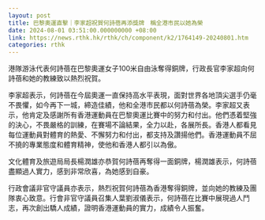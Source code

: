 ```yaml
---
layout: post
title: 巴黎奧運直擊｜李家超祝賀何詩蓓再添獎牌　稱全港市民以她為榮
date: 2024-08-01 03:51:00.000000000 +08:00
link: https://news.rthk.hk/rthk/ch/component/k2/1764149-20240801.htm
categories: rthk
---
```


港隊游泳代表何詩蓓在巴黎奧運女子100米自由泳奪得銅牌，行政長官李家超向何詩蓓和她的教練致以熱烈祝賀。

李家超表示，何詩蓓在今屆奧運一直保持高水平表現，面對世界各地頂尖選手仍毫不畏懼，如今再下一城，締造佳績，他和全港市民都以何詩蓓為榮。李家超又表示，他肯定及感謝所有香港運動員在巴黎奧運比賽中的努力和付出。他們憑着堅強的決心，不畏嚴格的訓練，在賽場不論結果，全力以赴，各展所長。香港人都看見每位運動員對體育的熱愛、不懈努力和付出，都支持及讚揚他們。香港運動員不屈不撓的專業態度和體育精神，使他和香港人都引以為傲。

文化體育及旅遊局局長楊潤雄亦恭賀何詩蓓再奪得一面銅牌，楊潤雄表示，何詩蓓盡顯過人實力，感到非常欣喜，為她感到自豪。

行政會議非官守議員亦表示，熱烈祝賀何詩蓓為香港奪得銅牌，並向她的教練及團隊衷心致意。行會非官守議員召集人葉劉淑儀表示，何詩蓓在比賽中展現過人鬥志，再次創出驕人成績，證明香港運動員的實力，成績令人振奮。

